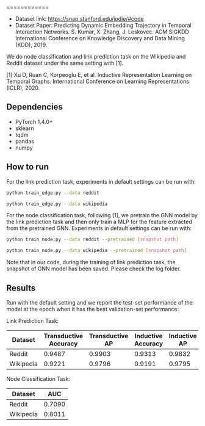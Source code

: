 ============

- Dataset link:  https://snap.stanford.edu/jodie/#code
- Dataset Paper: Predicting Dynamic Embedding Trajectory in Temporal Interaction Networks. S. Kumar, X. Zhang, J. Leskovec. ACM SIGKDD International Conference on Knowledge Discovery and Data Mining (KDD), 2019.

We do node classification and link prediction task on the Wikipedia and Reddit dataset under the same setting with [1].

[1] Xu D, Ruan C, Korpeoglu E, et al. Inductive Representation Learning on Temporal Graphs. International Conference on Learning Representations (ICLR), 2020.


Dependencies
------------
- PyTorch 1.4.0+
- sklearn
- tqdm
- pandas
- numpy

How to run
----------

For the link prediction task, experiments in default settings can be run with:

```bash
python train_edge.py --data reddit
```

```bash
python train_edge.py --data wikipedia
```

For the node classification task, following [1], we pretrain the GNN model by the link prediction task and then only train a MLP for the feature extracted from the pretrained GNN. Experiments in default settings can be run with:

```bash
python train_node.py --data reddit --pretrained [snapshot_path]
```

```bash
python train_node.py --data wikipedia --pretrained [snapshot_path]
```

Note that in our code, during the training of link prediction task, the snapshot of GNN model has been saved. Please check the log folder.

Results
-------

Run with the default setting and we report the test-set performance of the model at the epoch when it has the best validation-set performance:


Link Prediction Task:

| Dataset | Transductive Accuracy | Transductive AP | Inductive Accuracy | Inductive AP  |
| ----- | ----------------- | ------------ | ------------------------------------ | ---------------------- |
| Reddit  | 0.9487 | 0.9903 | 0.9313 | 0.9832 | 
| Wikipedia  | 0.9221 | 0.9796 | 0.9191 | 0.9795 |


Node Classification Task:

| Dataset | AUC |
| ----- | ------|
| Reddit  | 0.7090 |
| Wikipedia  | 0.8011 | 